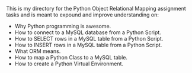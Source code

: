 This is my directory for the Python Object Relational Mapping assignment tasks and is meant to expound and improve understanding on:
- Why Python programming is awesome.
- How to connect to a MySQL database from a Python Script.
- How to SELECT rows in a MySQL table from a Python Script.
- How to INSERT rows in a MySQL table from a Python Script.
- What ORM means.
- How to map a Python Class to a MySQL table.
- How to create a Python Virtual Environment.
